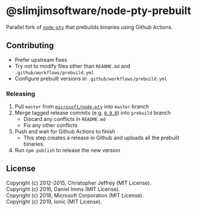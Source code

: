 # @slimjimsoftware/node-pty-prebuilt

Parallel fork of [`node-pty`](https://github.com/microsoft/node-pty) that prebuilds binaries using Github Actions.

## Contributing

- Prefer upstream fixes
- Try not to modify files other than `README.md` and `.github/workflows/prebuild.yml`
- Configure prebuilt versions in `.github/workflows/prebuild.yml`

### Releasing

1. Pull `master` from [`microsoft/node-pty`](https://github.com/microsoft/node-pty) into `master` branch
1. Merge tagged release commits (e.g. [`0.9.0`](https://github.com/microsoft/node-pty/releases/tag/0.9.0)) into `prebuild` branch
    - Discard any conflicts in `README.md`
    - Fix any other conflicts
1. Push and wait for Github Actions to finish
    - This step creates a release in Github and uploads all the prebuilt binaries.
1. Run `npm publish` to release the new version

## License

Copyright (c) 2012-2015, Christopher Jeffrey (MIT License).<br>
Copyright (c) 2016, Daniel Imms (MIT License).<br>
Copyright (c) 2018, Microsoft Corporation (MIT License).<br>
Copyright (c) 2019, Ionic (MIT License).
